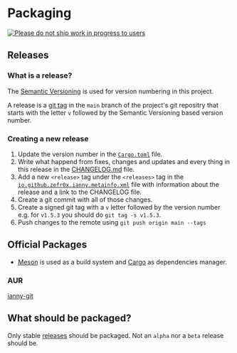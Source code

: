# Packaging

[![Please do not ship work in progress to users](https://dont-ship.it/dontshipwip.svg)](https://dont-ship.it/)

## Releases

### What is a release?

The [Semantic Versioning](https://semver.org/) is used for version numbering in this project.

A release is a [git tag](https://git-scm.com/docs/git-tag) in the `main` branch of the project's git repositry that starts with the letter `v` followed by the Semantic Versioning based version number.

### Creating a new release

1. Update the version number in the [`Cargo.toml`](Cargo.toml) file.
2. Write what happend from fixes, changes and updates and every thing in this release in the [CHANGELOG.md](CHANGELOG.md) file.
3. Add a new `<release>` tag under the `<releases>` tag in the [`io.github.zefr0x.ianny.metainfo.xml`](io.github.zefr0x.ianny.metainfo.xml) file with information about the release and a link to the CHANGELOG file.
4. Create a git commit with all of those changes.
5. Create a signed git tag with a `v` letter followed by the version number e.g. for `v1.5.3` you should do `git tag -s v1.5.3`.
6. Push changes to the remote using `git push origin main --tags`

## Official Packages

- [Meson](https://mesonbuild.com/) is used as a build system and [Cargo](https://doc.rust-lang.org/cargo/) as dependencies manager.

### AUR

[ianny-git](https://aur.archlinux.org/packages/ianny-git)

## What should be packaged?

Only stable [releases](#releases) should be packaged. Not an `alpha` nor a `beta` release should be.
